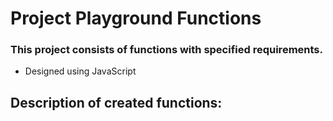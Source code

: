 # Project Playground Functions

### This project consists of functions with specified requirements.
* Designed using JavaScript

## Description of created functions: 
